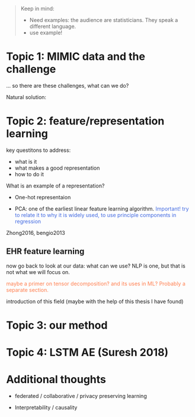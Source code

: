 > Keep in mind: 
>
> - Need examples: the audience are statisticians. They speak a different language.
> - use example! 



# Topic 1: MIMIC data and the challenge





… so there are these challenges, what can we do? 

Natural solution:

# Topic 2: feature/representation learning 

key questitons to address: 

- what is it 
- what makes a good representation
- how to do it



What is an example of a representation?

- One-hot representaion 

- PCA: one of the earliest linear feature learning algorithm.  <span style = 'color:royalblue'>Important! try to relate it to why it is widely used, to use principle components in regression</span>



Zhong2016, bengio2013



## EHR feature learning

now go back to look at our data: what can we use? NLP is one, but that is not what we will focus on. 

<span style = 'color:coral'>maybe a primer on tensor decomposition? and its uses in ML? Probably a separate section.</span>

introduction of this field (maybe with the help of this thesis I have found)









# Topic 3: our method 



# 



# Topic 4: LSTM AE (Suresh 2018)















# Additional thoughts 

- federated / collaborative / privacy preserving learning 

- Interpretability / causality 